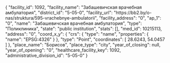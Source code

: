 {
    "facility_id": 1092,
    "facility_name": "Забашевичская врачебная амбулатория",
    "district_id": "5-05-0",
    "facility_url": "https:\/\/bb2.by\/o-nas\/struktura\/595-vrachebnye-ambulatorii",
    "facility_address": "0",
    "ap_1": "0",
    "name": "Забашевичская врачебная амбулатория",
    "type": "Поликлиника",
    "state": "public institution",
    "stats": [],
    "med_id": 10215113,
    "address": "0",
    "coord_x_y": {
        "crs": {
            "type": "name",
            "properties": {
                "name": "EPSG:4326"
            }
        },
        "type": "Point",
        "coordinates": [
            28.6243,
            54.0457
        ]
    },
    "place_name": "Борисов",
    "place_type": "city",
    "year_of_closing": null,
    "year_of_opening": "0",
    "healthcare_facility_key": 1092,
    "administrative_division_id": "5-05-0"
}